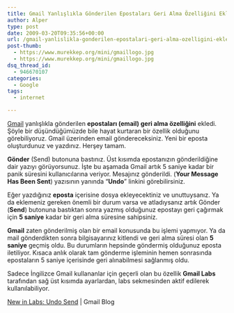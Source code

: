 ```yaml
---
title: Gmail Yanlışlıkla Gönderilen Epostaları Geri Alma Özelliğini Ekledi
author: Alper
type: post
date: 2009-03-20T09:35:56+00:00
url: /gmail-yanlislikla-gonderilen-epostalari-geri-alma-ozelligini-ekledi/
post-thumb:
  - https://www.murekkep.org/mini/gmaillogo.jpg
  - https://www.murekkep.org/mini/gmaillogo.jpg
dsq_thread_id:
  - 946670107
categories:
  - Google
tags:
  - internet

---
```

[Gmail][1] yanlışlıkla gönderilen **epostaları (email) geri alma özelliğini** ekledi. Şöyle bir düşündüğümüzde bile hayat kurtaran bir özellik olduğunu görebiliyoruz. Gmail üzerinden email göndereceksiniz. Yeni bir eposta oluşturdunuz ve yazdınız. Herşey tamam. 

**Gönder** (Send) butonuna bastınız. Üst kısımda epostanızın gönderildiğine dair yazıyı görüyorsunuz. İşte bu aşamada Gmail artık 5 saniye kadar bir panik süresini kullanıcılarına veriyor. Mesajınız gönderildi. (**Your Message Has Been Sent**) yazısının yanında &#8220;**Undo**&#8221; linkini görebilirsiniz. 

Eğer yazdığınız **eposta** içerisine dosya ekleyecektiniz ve unuttuysanız. Ya da eklemeniz gereken önemli bir durum varsa ve atladıysanız artık Gönder (**Send**) butonuna bastıktan sonra yazmış olduğunuz epostayı geri çağırmak için **5 saniye** kadar bir geri alma süresine sahipsiniz. 

**Gmail** zaten gönderilmiş olan bir email konusunda bu işlemi yapmıyor. Ya da mail gönderdikten sonra bilgisayarınız kitlendi ve geri alma süresi olan **5 saniye** geçmiş oldu. Bu durumların hepsinde göndermiş olduğunuz eposta iletiliyor. Kısaca anlık olarak tam gönderme işleminin hemen sonrasında epostaların 5 saniye içerisinde geri alınabilmesi sağlanmış oldu. 

Sadece İngilizce Gmail kullananlar için geçerli olan bu özellik **Gmail Labs** tarafından sağ üst kısımda ayarlardan, labs sekmesinden aktif edilerek kullanılabiliyor. 

[New in Labs: Undo Send][2] | Gmail Blog

 [1]: https://gmail.com
 [2]: https://gmailblog.blogspot.com/2009/03/new-in-labs-undo-send.html